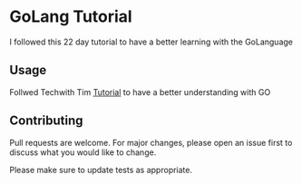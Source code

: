 # GoLang Tutorial
I followed this 22 day tutorial to have a better learning with the GoLanguage

## Usage
Follwed Techwith Tim [Tutorial](https://www.youtube.com/watch?v=75lJDVT1h0s&list=PLzMcBGfZo4-mtY_SE3HuzQJzuj4VlUG0q) to have a better understanding with GO

## Contributing
Pull requests are welcome. For major changes, please open an issue first to discuss what you would like to change.

Please make sure to update tests as appropriate.

